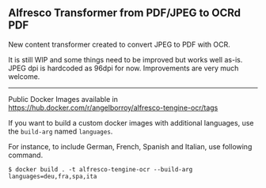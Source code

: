 ## Alfresco Transformer from PDF/JPEG to OCRd PDF

New content transformer created to convert JPEG to PDF with OCR.

It is still WIP and some things need to be improved but works well as-is.
JPEG dpi is hardcoded as 96dpi for now.
Improvements are very much welcome.

-----------

Public Docker Images available in https://hub.docker.com/r/angelborroy/alfresco-tengine-ocr/tags

If you want to build a custom docker images with additional languages, use the `build-arg` named `languages`.

For instance, to include German, French, Spanish and Italian, use following command.

```
$ docker build . -t alfresco-tengine-ocr --build-arg languages=deu,fra,spa,ita
```
